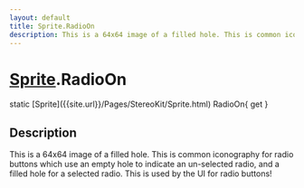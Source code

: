 ```yaml
---
layout: default
title: Sprite.RadioOn
description: This is a 64x64 image of a filled hole. This is common iconography for radio buttons which use an empty hole to indicate an un-selected radio, and a filled hole for a selected radio. This is used by the UI for radio buttons!
---
```

# [Sprite]({{site.url}}/Pages/StereoKit/Sprite.html).RadioOn

<div class='signature' markdown='1'>
static [Sprite]({{site.url}}/Pages/StereoKit/Sprite.html) RadioOn{ get }
</div>

## Description
This is a 64x64 image of a filled hole. This is common
iconography for radio buttons which use an empty hole to indicate
an un-selected radio, and a filled hole for a selected radio. This
is used by the UI for radio buttons!

